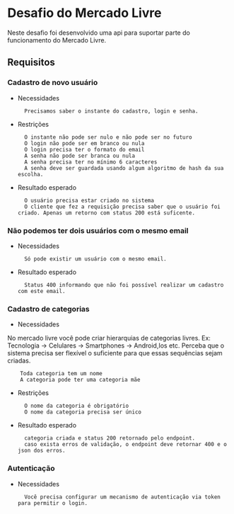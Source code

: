 # Desafio do Mercado Livre

Neste desafio foi desenvolvido uma api para suportar parte do funcionamento do Mercado Livre.

## Requisitos

### Cadastro de novo usuário

+ Necessidades

        Precisamos saber o instante do cadastro, login e senha.

+ Restrições

        O instante não pode ser nulo e não pode ser no futuro
        O login não pode ser em branco ou nula
        O login precisa ter o formato do email
        A senha não pode ser branca ou nula
        A senha precisa ter no mínimo 6 caracteres
        A senha deve ser guardada usando algum algoritmo de hash da sua escolha.

+ Resultado esperado

        O usuário precisa estar criado no sistema
        O cliente que fez a requisição precisa saber que o usuário foi criado. Apenas um retorno com status 200 está suficente.

### Não podemos ter dois usuários com o mesmo email

+ Necessidades

        Só pode existir um usuário com o mesmo email.

+ Resultado esperado

        Status 400 informando que não foi possível realizar um cadastro com este email.

### Cadastro de categorias

+ Necessidades

No mercado livre você pode criar hierarquias de categorias livres. Ex: Tecnologia -> Celulares -> Smartphones -> Android,Ios etc. Perceba que o sistema precisa ser flexível o suficiente para que essas sequências sejam criadas.

        Toda categoria tem um nome
        A categoria pode ter uma categoria mãe

+ Restrições

        O nome da categoria é obrigatório
        O nome da categoria precisa ser único

+ Resultado esperado

        categoria criada e status 200 retornado pelo endpoint.
        caso exista erros de validação, o endpoint deve retornar 400 e o json dos erros.

### Autenticação

+ Necessidades

        Você precisa configurar um mecanismo de autenticação via token para permitir o login.
